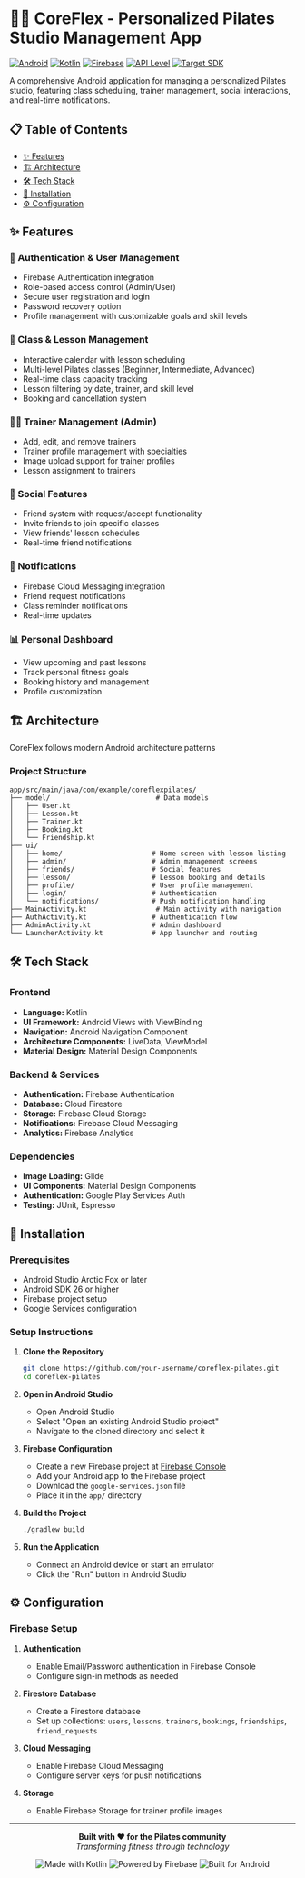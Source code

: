 # 🏋️‍♀️ CoreFlex - Personalized Pilates Studio Management App

[![Android](https://img.shields.io/badge/Platform-Android-green.svg)](https://developer.android.com/)
[![Kotlin](https://img.shields.io/badge/Language-Kotlin-purple.svg)](https://kotlinlang.org/)
[![Firebase](https://img.shields.io/badge/Backend-Firebase-orange.svg)](https://firebase.google.com/)
[![API Level](https://img.shields.io/badge/Min%20SDK-26-blue.svg)](https://developer.android.com/about/versions)
[![Target SDK](https://img.shields.io/badge/Target%20SDK-35-blue.svg)](https://developer.android.com/about/versions)


A comprehensive Android application for managing a personalized Pilates studio, featuring class scheduling, trainer management, social interactions, and real-time notifications.

## 📋 Table of Contents

- [✨ Features](#-features)
- [🏗️ Architecture](#️-architecture)
- [🛠️ Tech Stack](#️-tech-stack)
- [🚀 Installation](#-installation)
- [⚙️ Configuration](#️-configuration)


## ✨ Features

### 🔐 Authentication & User Management
- Firebase Authentication integration
- Role-based access control (Admin/User)
- Secure user registration and login
- Password recovery option
- Profile management with customizable goals and skill levels

### 📅 Class & Lesson Management
- Interactive calendar with lesson scheduling
- Multi-level Pilates classes (Beginner, Intermediate, Advanced)
- Real-time class capacity tracking
- Lesson filtering by date, trainer, and skill level
- Booking and cancellation system

### 👨‍🏫 Trainer Management (Admin)
- Add, edit, and remove trainers
- Trainer profile management with specialties
- Image upload support for trainer profiles
- Lesson assignment to trainers

### 👫 Social Features
- Friend system with request/accept functionality
- Invite friends to join specific classes
- View friends' lesson schedules
- Real-time friend notifications

### 🔔 Notifications
- Firebase Cloud Messaging integration
- Friend request notifications
- Class reminder notifications
- Real-time updates

### 📊 Personal Dashboard
- View upcoming and past lessons
- Track personal fitness goals
- Booking history and management
- Profile customization


## 🏗️ Architecture

CoreFlex follows modern Android architecture patterns

### Project Structure
```
app/src/main/java/com/example/coreflexpilates/
├── model/                          # Data models
│   ├── User.kt
│   ├── Lesson.kt
│   ├── Trainer.kt
│   ├── Booking.kt
│   └── Friendship.kt
├── ui/
│   ├── home/                      # Home screen with lesson listing
│   ├── admin/                     # Admin management screens
│   ├── friends/                   # Social features
│   ├── lesson/                    # Lesson booking and details
│   ├── profile/                   # User profile management
│   ├── login/                     # Authentication
│   └── notifications/             # Push notification handling
├── MainActivity.kt                 # Main activity with navigation
├── AuthActivity.kt                # Authentication flow
├── AdminActivity.kt               # Admin dashboard
└── LauncherActivity.kt            # App launcher and routing
```

## 🛠️ Tech Stack

### Frontend
- **Language:** Kotlin
- **UI Framework:** Android Views with ViewBinding
- **Navigation:** Android Navigation Component
- **Architecture Components:** LiveData, ViewModel
- **Material Design:** Material Design Components

### Backend & Services
- **Authentication:** Firebase Authentication
- **Database:** Cloud Firestore
- **Storage:** Firebase Cloud Storage
- **Notifications:** Firebase Cloud Messaging
- **Analytics:** Firebase Analytics

### Dependencies
- **Image Loading:** Glide
- **UI Components:** Material Design Components
- **Authentication:** Google Play Services Auth
- **Testing:** JUnit, Espresso

## 🚀 Installation

### Prerequisites
- Android Studio Arctic Fox or later
- Android SDK 26 or higher
- Firebase project setup
- Google Services configuration

### Setup Instructions

1. **Clone the Repository**
   ```bash
   git clone https://github.com/your-username/coreflex-pilates.git
   cd coreflex-pilates
   ```

2. **Open in Android Studio**
   - Open Android Studio
   - Select "Open an existing Android Studio project"
   - Navigate to the cloned directory and select it

3. **Firebase Configuration**
   - Create a new Firebase project at [Firebase Console](https://console.firebase.google.com/)
   - Add your Android app to the Firebase project
   - Download the `google-services.json` file
   - Place it in the `app/` directory

4. **Build the Project**
   ```bash
   ./gradlew build
   ```

5. **Run the Application**
   - Connect an Android device or start an emulator
   - Click the "Run" button in Android Studio

## ⚙️ Configuration

### Firebase Setup

1. **Authentication**
   - Enable Email/Password authentication in Firebase Console
   - Configure sign-in methods as needed

2. **Firestore Database**
   - Create a Firestore database
   - Set up collections: `users`, `lessons`, `trainers`, `bookings`, `friendships`, `friend_requests`

3. **Cloud Messaging**
   - Enable Firebase Cloud Messaging
   - Configure server keys for push notifications

4. **Storage**
   - Enable Firebase Storage for trainer profile images

---

<p align="center">
  <strong>Built with ❤️ for the Pilates community</strong><br>
  <em>Transforming fitness through technology</em>
</p>

<p align="center">
  <img src="https://img.shields.io/badge/Made%20with-Kotlin-purple.svg" alt="Made with Kotlin">
  <img src="https://img.shields.io/badge/Powered%20by-Firebase-orange.svg" alt="Powered by Firebase">
  <img src="https://img.shields.io/badge/Built%20for-Android-green.svg" alt="Built for Android">
</p>